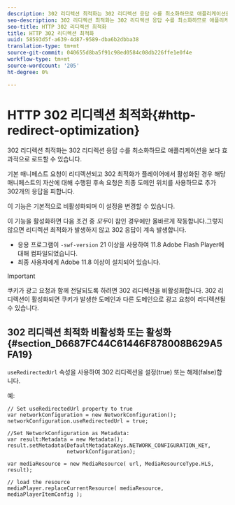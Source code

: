 ```yaml
---
description: 302 리디렉션 최적화는 302 리디렉션 응답 수를 최소화하므로 애플리케이션을 보다 효과적으로 로드할 수 있습니다.
seo-description: 302 리디렉션 최적화는 302 리디렉션 응답 수를 최소화하므로 애플리케이션을 보다 효과적으로 로드할 수 있습니다.
seo-title: HTTP 302 리디렉션 최적화
title: HTTP 302 리디렉션 최적화
uuid: 58593d5f-a639-4d87-9589-dba6b2dbba38
translation-type: tm+mt
source-git-commit: 040655d8ba5f91c98ed0584c08db226ffe1e0f4e
workflow-type: tm+mt
source-wordcount: '205'
ht-degree: 0%

---
```



# HTTP 302 리디렉션 최적화{#http-redirect-optimization}

302 리디렉션 최적화는 302 리디렉션 응답 수를 최소화하므로 애플리케이션을 보다 효과적으로 로드할 수 있습니다.

기본 매니페스트 요청이 리디렉션되고 302 최적화가 플레이어에서 활성화된 경우 해당 매니페스트의 자산에 대해 수행된 후속 요청은 최종 도메인 위치를 사용하므로 추가 302개의 응답을 피합니다.

이 기능은 기본적으로 비활성화되며 이 설정을 변경할 수 있습니다.

이 기능을 활성화하면 다음 조건 중 *모두*&#x200B;이 참인 경우에만 올바르게 작동합니다.그렇지 않으면 리디렉션 최적화가 발생하지 않고 302 응답이 계속 발생합니다.

* 응용 프로그램이 `-swf-version` 21 이상을 사용하여 11.8 Adobe Flash Player에 대해 컴파일되었습니다.
* 최종 사용자에게 Adobe 11.8 이상이 설치되어 있습니다.

>[!IMPORTANT]
>
>쿠키가 광고 요청과 함께 전달되도록 하려면 302 리디렉션을 비활성화합니다. 302 리디렉션이 활성화되면 쿠키가 발생한 도메인과 다른 도메인으로 광고 요청이 리디렉션될 수 있습니다.

## 302 리디렉션 최적화 비활성화 또는 활성화 {#section_D6687FC44C61446F878008B629A5FA19}

`useRedirectedUrl` 속성을 사용하여 302 리디렉션을 설정(true) 또는 해제(false)합니다.

<!--<a id="example_B886777252B745AAB48B1FCC42C97A25"></a>-->

예:

```
// Set useRedirectedUrl property to true 
var networkConfiguration = new NetworkConfiguration(); 
networkConfiguration.useRedirectedUrl = true; 
  
//Set NetworkConfiguration as Metadata: 
var result:Metadata = new Metadata(); 
result.setMetadata(DefaultMetadataKeys.NETWORK_CONFIGURATION_KEY,  
                   networkConfiguration); 
  
var mediaResource = new MediaResource( url, MediaResourceType.HLS, result); 
  
// load the resource 
mediaPlayer.replaceCurrentResource( mediaResource, mediaPlayerItemConfig );
```

